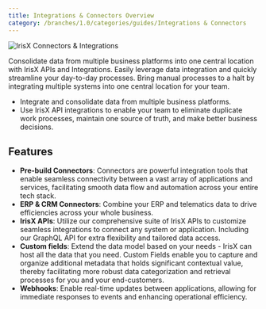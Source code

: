```yaml
---
title: Integrations & Connectors Overview
category: /branches/1.0/categories/guides/Integrations & Connectors
---
```


![IrisX Connectors & Integrations](https://cdn.statically.io/gh/trackunit/developer-hub/master/guides/integrations-connectors/integrations-irisX.png)

Consolidate data from multiple business platforms into one central location with IrisX APIs and Integrations. Easily leverage data integration and quickly streamline your day-to-day processes. Bring manual processes to a halt by integrating multiple systems into one central location for your team.

- Integrate and consolidate data from multiple business platforms.
- Use IrisX API integrations to enable your team to eliminate duplicate work processes, maintain one source of truth, and make better business decisions.


## Features

- **Pre-build Connectors**: Connectors are powerful integration tools that enable seamless connectivity between a vast array of applications and services, facilitating smooth data flow and automation across your entire tech stack.
- **ERP & CRM Connectors**: Combine your ERP and telematics data to drive efficiencies across your whole business.
- **IrisX APIs**: Utilize our comprehensive suite of IrisX APIs to customize seamless integrations to connect any system or application. Including our GraphQL API for extra flexibility and tailored data access.
- **Custom fields**: Extend the data model based on your needs - IrisX can host all the data that you need. Custom Fields enable you to capture and organize additional metadata that holds significant contextual value, thereby facilitating more robust data categorization and retrieval processes for you and your end-customers.
- **Webhooks**: Enable real-time updates between applications, allowing for immediate responses to events and enhancing operational efficiency.
